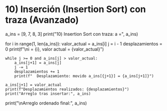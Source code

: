 

# 10) Inserción (Insertion Sort) con traza (Avanzado)
a_ins = [9, 7, 8, 3]
print("10) Insertion Sort con traza: a =", a_ins)

for i in range(1, len(a_ins)):
    valor_actual = a_ins[i]
    j = i - 1
    desplazamientos = 0
    print(f"\ni = {i}, valor actual = {valor_actual}")
   
    while j >= 0 and a_ins[j] > valor_actual:
        a_ins[j+1] = a_ins[j]
        j -= 1
        desplazamientos += 1
        print(f"  Desplazamiento: movido a_ins[{j+1}] = {a_ins[j+1]}")
    
    a_ins[j+1] = valor_actual
    print(f"Desplazamientos realizados: {desplazamientos}")
    print("Arreglo tras insertar:", a_ins)
print("\nArreglo ordenado final:", a_ins)
